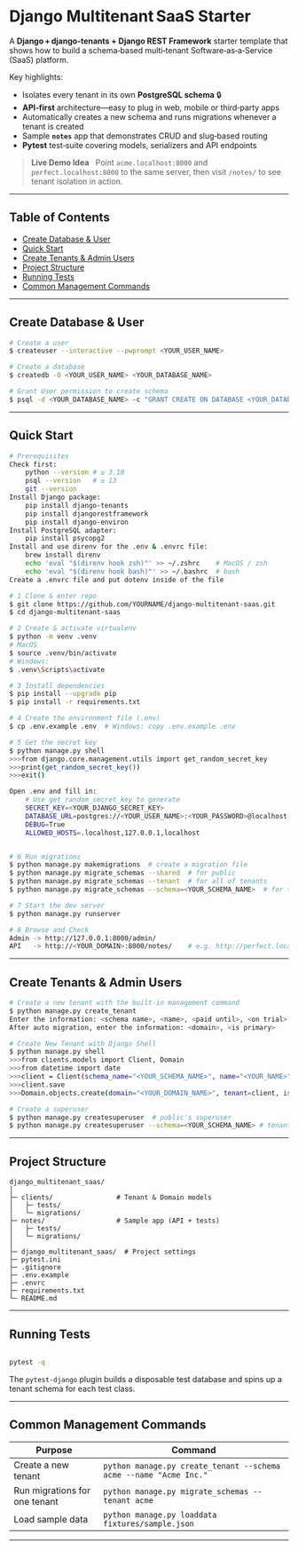 # Django Multitenant SaaS Starter

A **Django + django‑tenants + Django REST Framework** starter template that shows how to build a schema‑based multi‑tenant Software‑as‑a‑Service (SaaS) platform.

Key highlights:

* Isolates every tenant in its own **PostgreSQL schema** 🔒
* **API‑first** architecture—easy to plug in web, mobile or third‑party apps
* Automatically creates a new schema and runs migrations whenever a tenant is created
* Sample **`notes`** app that demonstrates CRUD and slug‑based routing
* **Pytest** test‑suite covering models, serializers and API endpoints

> **Live Demo Idea**   Point `acme.localhost:8000` and `perfect.localhost:8000` to the same server, then visit `/notes/` to see tenant isolation in action.

---

## Table of Contents

* [Create Database & User](https://github.com/ychtsa/django_multitenant_saas/blob/main/README.md#create-database--user)
* [Quick Start](https://github.com/ychtsa/django_multitenant_saas/blob/main/README.md#quickstart)
* [Create Tenants & Admin Users](https://github.com/ychtsa/django_multitenant_saas/blob/main/README.md#create-tenants--admin-users)
* [Project Structure](https://github.com/ychtsa/django_multitenant_saas/blob/main/README.md#projectstructure)
* [Running Tests](https://github.com/ychtsa/django_multitenant_saas/blob/main/README.md#runningtests)
* [Common Management Commands](https://github.com/ychtsa/django_multitenant_saas/blob/main/README.md#commonmanagementcommands)

---

## Create Database & User

```bash
# Create a user
$ createuser --interactive --pwprompt <YOUR_USER_NAME>

# Create a database
$ createdb -O <YOUR_USER_NAME> <YOUR_DATABASE_NAME>

# Grant User permission to create schema
$ psql -d <YOUR_DATABASE_NAME> -c "GRANT CREATE ON DATABASE <YOUR_DATABASE_NAME> TO <YOUR_USER_NAME>"

```

---

## Quick Start

```bash
# Prerequisites
Check first:
    python --version # ≥ 3.10
    psql --version   # ≥ 13
    git --version
Install Django package:
    pip install django-tenants
    pip install djangorestframework
    pip install django-environ
Install PostgreSQL adapter:
    pip install psycopg2
Install and use direnv for the .env & .envrc file:
    brew install direnv
    echo 'eval "$(direnv hook zsh)"' >> ~/.zshrc    # MacOS / zsh
    echo 'eval "$(direnv hook bash)"' >> ~/.bashrc  # bash
Create a .envrc file and put dotenv inside of the file

# 1 Clone & enter repo
$ git clone https://github.com/YOURNAME/django-multitenant-saas.git
$ cd django-multitenant-saas

# 2 Create & activate virtualenv
$ python -m venv .venv
# MacOS
$ source .venv/bin/activate   
# Windows: 
$ .venv\Scripts\activate

# 3 Install dependencies
$ pip install --upgrade pip
$ pip install -r requirements.txt

# 4 Create the environment file (.env)
$ cp .env.example .env  # Windows: copy .env.example .env

# 5 Get the secret key
$ python manage.py shell
>>>from django.core.management.utils import get_random_secret_key
>>>print(get_random_secret_key())
>>>exit()

Open .env and fill in:
    # Use get_random_secret_key to generate
    SECRET_KEY=<YOUR_DJANGO_SECRET_KEY>      
    DATABASE_URL=postgres://<YOUR_USER_NAME>:<YOUR_PASSWORD>@localhost:5432/<YOUR_DATABASE_NAME>
    DEBUG=True
    ALLOWED_HOSTS=.localhost,127.0.0.1,localhost


# 6 Run migrations
$ python manage.py makemigrations  # create a migration file
$ python manage.py migrate_schemas --shared  # for public
$ python manage.py migrate_schemas --tenant  # for all of tenants
$ python manage.py migrate_schemas --schema=<YOUR_SCHEMA_NAME>  # for the specific tenant

# 7 Start the dev server
$ python manage.py runserver

# 8 Browse and Check
Admin -> http://127.0.0.1:8000/admin/
API   -> http://<YOUR_DOMAIN>:8000/notes/    # e.g. http://perfect.localhost:8000/notes

```

---

## Create Tenants & Admin Users

```bash
# Create a new tenant with the built-in management command 
$ python manage.py create_tenant
Enter the information: <schema name>, <name>, <paid until>, <on trial>
After auto migration, enter the information: <domain>, <is primary>

# Create New Tenant with Django Shell
$ python manage.py shell
>>>from clients.models import Client, Domain
>>>from datetime import date
>>>client = Client(schema_name="<YOUR_SCHEMA_NAME>", name="<YOUR_NAME>", paid_until=date(<YOUR_DATE>), on_trial=<TRUE_OR_FALSE>)
>>>client.save
>>>Domain.objects.create(domain="<YOUR_DOMAIN_NAME>", tenant=client, is_primary=True)

# Create a superuser
$ python manage.py createsuperuser  # public's superuser
$ python manage.py createsuperuser --schema=<YOUR_SCHEMA_NAME> # tenant's superuser

```

---

## Project Structure

```
django_multitenant_saas/
│
├─ clients/                # Tenant & Domain models
│   ├─ tests/
│   └─ migrations/
├─ notes/                  # Sample app (API + tests)
│   ├─ tests/
│   └─ migrations/
│
├─ django_multitenant_saas/  # Project settings
├─ pytest.ini
├─ .gitignore
├─ .env.example
├─ .envrc
├─ requirements.txt
└─ README.md
```

---

## Running Tests

```bash

pytest -q

```

The `pytest‑django` plugin builds a disposable test database and spins up a tenant schema for each test class.

---

## Common Management Commands

| Purpose                       | Command                                                           |
| ----------------------------- | ----------------------------------------------------------------- |
| Create a new tenant           | `python manage.py create_tenant --schema acme --name "Acme Inc."` |
| Run migrations for one tenant | `python manage.py migrate_schemas --tenant acme`                  |
| Load sample data              | `python manage.py loaddata fixtures/sample.json`                  |

---
